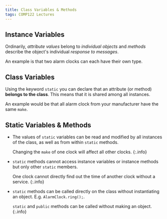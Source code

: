 ```yaml
---
title: Class Variables & Methods
tags: COMP122 Lectures
---
```

## Instance Variables
Ordinarily, *attribute values* belong to *individual objects* and *methods* describe the object's individual *response to messages*.

An example is that two alarm clocks can each have their  own type.

## Class Variables
Using the keyword `static` you can declare that an attribute (or method) **belongs to the class**. This means that it is shared among all instances.

An example would be that all alarm clock from your manufacturer have the same `make`.

## Static Variables & Methods
* The values of `static` variables can be read and modified  by all instances of the class, as well as from within `static` methods.
	
	Changing the `make` of one clock will affect all other clocks.
	{:.info}
	
* `static` methods cannot access instance variables or instance methods but only other `static` members.
	
	One clock cannot directly find out the time of another clock without a service.
	{:.info}
	
* `static` methods can be called directly on the class without instantiating an object. E.g. `AlarmClock.ring();`.

	`static` and `public` methods can be called without making an object.
	{:.info}